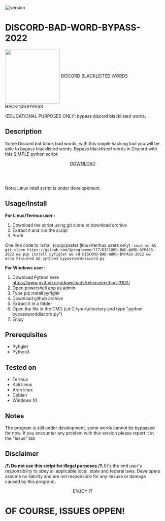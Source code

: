 ![version](https://img.shields.io/badge/Version-1.0.0-green)
# DISCORD-BAD-WORD-BYPASS-2022

<img src="https://preview.redd.it/841krdvmenb61.png?auto=webp&s=a04949ed5e86e990f7e591bacd8845bdca641243" width="177" align="center"/>
DISCORD BLACKLISTED WORDS HACKING/BYPASS

(EDUCATIONAL PURPOSES ONLY) bypass discord blacklisted words.

Description
-----------
Some Discord bot block bad words, with this simple hacking tool you will be able to bypass blacklisted words.
Bypass blacklisted words in Discord with this SIMPLE python script!<br>
<a href="https://github.com/Xprogrammer777/DISCORD-BAD-WORD-BYPASS-2022/archive/refs/heads/main.zip"><p align="center">DOWNLOAD</p></a> <br> <br>

Note: Linux intall script is under developement.

Usage/Install
-----
<strong> For Linux/Termux user : </strong>
1. Download the script using git clone or download archive
2. Extract it and run the script
3. Profit

One line code to install (copy/paste) (linux/termux users only) : 
```sudo su && git clone https://github.com/Xprogrammer777/DISCORD-BAD-WORD-BYPASS-2022 && pip install pyfiglet && cd DISCORD-BAD-WORD-BYPASS-2022 && echo Finished && python3 bypassworddiscord.py ```

<strong> For Windows user : </strong>
1. Download Python here https://www.python.org/downloads/release/python-3102/
2. Open powershell app as admin
3. Type pip install pyfiglet
4. Download github archive
5. Extract it in a folder
6. Open the file in the CMD (cd C:\your\directory and type "python bypassworddiscord.py")
7. Enjoy


Prerequisites
-------------
* Pyfiglet
* Python3

Tested on
-----------
* Termux
* Kali Linux
* Arch linux
* Debian
* Windows 10


Notes
-------------
The program is still under development, some words cannot be bypassed for now. If you encounter any problem with this version please report it in the "issue" tab


Disclaimer 
---------------------
<strong> /!\ Do not use this script for illegal purposes /!\ </strong>
(It's the end user's responsibility to obey all applicable local, state and federal laws. Developers assume no liability and are not responsible for any misuse or damage caused by this program).


<center> ENJOY IT </center>

# OF COURSE, ISSUES OPPEN!



